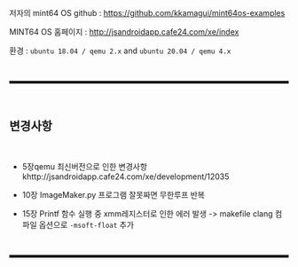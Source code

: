 저자의 mint64 OS github : https://github.com/kkamagui/mint64os-examples

MINT64 OS 홈페이지 : http://jsandroidapp.cafe24.com/xe/index

환경 : ```ubuntu 18.04 / qemu 2.x``` and ```ubuntu 20.04 / qemu 4.x```

<br>
<hr style="border: 2px solid;">
<br>

## 변경사항

<br>

+ 5장qemu 최신버전으로 인한 변경사항 khttp://jsandroidapp.cafe24.com/xe/development/12035

+ 10장 ImageMaker.py 프로그램 잘못짜면 무한루프 반복

+ 15장 Printf 함수 실행 중 xmm레지스터로 인한 에러 발생 -> makefile clang 컴파일 옵션으로 ```-msoft-float``` 추가


<br>
<hr style="border: 2px solid;">
<br>
